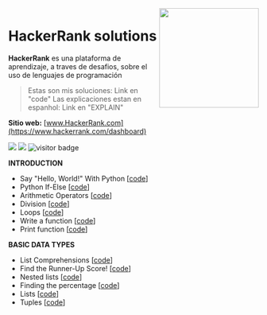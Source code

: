 <img src="https://hrcdn.net/community-frontend/assets/brand/logo-new-white-green-a5cb16e0ae.svg"  width=200 align="right">

# HackerRank solutions

**HackerRank** es una plataforma de aprendizaje, a traves de desafios, sobre el uso de lenguajes de programación

> Estas son mis soluciones: Link en "code"
> Las explicaciones estan en espanhol: Link en "EXPLAIN"

**Sitio web:** [www.HackerRank.com](https://www.hackerrank.com/dashboard)

<img src="https://img.shields.io/badge/language-python-orange.svg" style="zoom:100%;" /> <img src="https://img.shields.io/badge/counts-149-brightgreen.svg" style="zoom:100%;" />
<img src="https://visitor-badge.laobi.icu/badge?page_id=zonghui0228.rosalind-solutions" alt="visitor badge"/>

**INTRODUCTION**
* Say "Hello, World!" With Python [[code](https://github.com/gnvidal/Hackerrank_solutions/blob/main/CODE/Introduction/1Hello_World.py)]
* Python If-Else [[code](https://github.com/gnvidal/Hackerrank_solutions/blob/main/CODE/Introduction/2Python_If-Else.py)]
* Arithmetic Operators [[code](https://github.com/gnvidal/Hackerrank_solutions/blob/main/CODE/Introduction/3Arithmetic_Operators.py)]
* Division [[code](https://github.com/gnvidal/Hackerrank_solutions/blob/main/CODE/Introduction/4Division.py)]
* Loops [[code](https://github.com/gnvidal/Hackerrank_solutions/blob/main/CODE/Introduction/5Loops.py)]
* Write a function [[code](https://github.com/gnvidal/Hackerrank_solutions/blob/main/CODE/Introduction/6Write_a_function.py)]
* Print function [[code](https://github.com/gnvidal/Hackerrank_solutions/blob/main/CODE/Introduction/7Print_Function.py)]

**BASIC DATA TYPES** 
* List Comprehensions [[code](https://github.com/gnvidal/Hackerrank_solutions/blob/main/CODE/Basic_Data_Types/8List%20_Comprehensions.py)]
* Find the Runner-Up Score! [[code](https://github.com/gnvidal/Hackerrank_solutions/blob/main/CODE/Basic_Data_Types/9Find_the_Runner-Up_Score!.py)]
* Nested lists [[code](https://github.com/gnvidal/Hackerrank_solutions/blob/main/CODE/Basic_Data_Types/10Nested_lists.py)]
* Finding the percentage [[code](https://github.com/gnvidal/Hackerrank_solutions/blob/main/CODE/Basic_Data_Types/10Nested_lists.py)]
* Lists  [[code](https://github.com/gnvidal/Hackerrank_solutions/blob/main/CODE/Basic_Data_Types/12%20Lists.py)]
* Tuples  [[code](https://github.com/gnvidal/Hackerrank_solutions/blob/main/CODE/Basic_Data_Types/10Nested_lists.py)]

